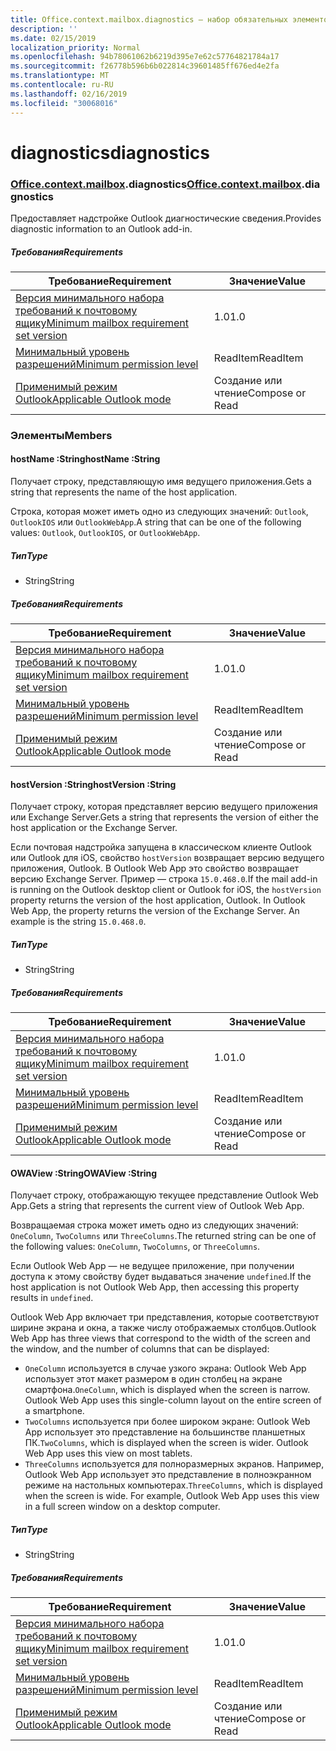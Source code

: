 ```yaml
---
title: Office.context.mailbox.diagnostics — набор обязательных элементов 1.1
description: ''
ms.date: 02/15/2019
localization_priority: Normal
ms.openlocfilehash: 94b78061062b6219d395e7e62c57764821784a17
ms.sourcegitcommit: f26778b596b6b022814c39601485ff676ed4e2fa
ms.translationtype: MT
ms.contentlocale: ru-RU
ms.lasthandoff: 02/16/2019
ms.locfileid: "30068016"
---
```

# <a name="diagnostics"></a><span data-ttu-id="947c9-102">diagnostics</span><span class="sxs-lookup"><span data-stu-id="947c9-102">diagnostics</span></span>

### <a name="officeofficemdcontextofficecontextmdmailboxofficecontextmailboxmddiagnostics"></a><span data-ttu-id="947c9-103">[Office](Office.md)[.context](Office.context.md)[.mailbox](Office.context.mailbox.md).diagnostics</span><span class="sxs-lookup"><span data-stu-id="947c9-103">[Office](Office.md)[.context](Office.context.md)[.mailbox](Office.context.mailbox.md).diagnostics</span></span>

<span data-ttu-id="947c9-104">Предоставляет надстройке Outlook диагностические сведения.</span><span class="sxs-lookup"><span data-stu-id="947c9-104">Provides diagnostic information to an Outlook add-in.</span></span>

##### <a name="requirements"></a><span data-ttu-id="947c9-105">Требования</span><span class="sxs-lookup"><span data-stu-id="947c9-105">Requirements</span></span>

|<span data-ttu-id="947c9-106">Требование</span><span class="sxs-lookup"><span data-stu-id="947c9-106">Requirement</span></span>| <span data-ttu-id="947c9-107">Значение</span><span class="sxs-lookup"><span data-stu-id="947c9-107">Value</span></span>|
|---|---|
|[<span data-ttu-id="947c9-108">Версия минимального набора требований к почтовому ящику</span><span class="sxs-lookup"><span data-stu-id="947c9-108">Minimum mailbox requirement set version</span></span>](/office/dev/add-ins/reference/requirement-sets/outlook-api-requirement-sets)| <span data-ttu-id="947c9-109">1.0</span><span class="sxs-lookup"><span data-stu-id="947c9-109">1.0</span></span>|
|[<span data-ttu-id="947c9-110">Минимальный уровень разрешений</span><span class="sxs-lookup"><span data-stu-id="947c9-110">Minimum permission level</span></span>](https://docs.microsoft.com/outlook/add-ins/understanding-outlook-add-in-permissions)| <span data-ttu-id="947c9-111">ReadItem</span><span class="sxs-lookup"><span data-stu-id="947c9-111">ReadItem</span></span>|
|[<span data-ttu-id="947c9-112">Применимый режим Outlook</span><span class="sxs-lookup"><span data-stu-id="947c9-112">Applicable Outlook mode</span></span>](https://docs.microsoft.com/outlook/add-ins/#extension-points)| <span data-ttu-id="947c9-113">Создание или чтение</span><span class="sxs-lookup"><span data-stu-id="947c9-113">Compose or Read</span></span>|

### <a name="members"></a><span data-ttu-id="947c9-114">Элементы</span><span class="sxs-lookup"><span data-stu-id="947c9-114">Members</span></span>

####  <a name="hostname-string"></a><span data-ttu-id="947c9-115">hostName :String</span><span class="sxs-lookup"><span data-stu-id="947c9-115">hostName :String</span></span>

<span data-ttu-id="947c9-116">Получает строку, представляющую имя ведущего приложения.</span><span class="sxs-lookup"><span data-stu-id="947c9-116">Gets a string that represents the name of the host application.</span></span>

<span data-ttu-id="947c9-117">Строка, которая может иметь одно из следующих значений: `Outlook`, `OutlookIOS` или `OutlookWebApp`.</span><span class="sxs-lookup"><span data-stu-id="947c9-117">A string that can be one of the following values: `Outlook`, `OutlookIOS`, or `OutlookWebApp`.</span></span>

##### <a name="type"></a><span data-ttu-id="947c9-118">Тип</span><span class="sxs-lookup"><span data-stu-id="947c9-118">Type</span></span>

*   <span data-ttu-id="947c9-119">String</span><span class="sxs-lookup"><span data-stu-id="947c9-119">String</span></span>

##### <a name="requirements"></a><span data-ttu-id="947c9-120">Требования</span><span class="sxs-lookup"><span data-stu-id="947c9-120">Requirements</span></span>

|<span data-ttu-id="947c9-121">Требование</span><span class="sxs-lookup"><span data-stu-id="947c9-121">Requirement</span></span>| <span data-ttu-id="947c9-122">Значение</span><span class="sxs-lookup"><span data-stu-id="947c9-122">Value</span></span>|
|---|---|
|[<span data-ttu-id="947c9-123">Версия минимального набора требований к почтовому ящику</span><span class="sxs-lookup"><span data-stu-id="947c9-123">Minimum mailbox requirement set version</span></span>](/office/dev/add-ins/reference/requirement-sets/outlook-api-requirement-sets)| <span data-ttu-id="947c9-124">1.0</span><span class="sxs-lookup"><span data-stu-id="947c9-124">1.0</span></span>|
|[<span data-ttu-id="947c9-125">Минимальный уровень разрешений</span><span class="sxs-lookup"><span data-stu-id="947c9-125">Minimum permission level</span></span>](https://docs.microsoft.com/outlook/add-ins/understanding-outlook-add-in-permissions)| <span data-ttu-id="947c9-126">ReadItem</span><span class="sxs-lookup"><span data-stu-id="947c9-126">ReadItem</span></span>|
|[<span data-ttu-id="947c9-127">Применимый режим Outlook</span><span class="sxs-lookup"><span data-stu-id="947c9-127">Applicable Outlook mode</span></span>](https://docs.microsoft.com/outlook/add-ins/#extension-points)| <span data-ttu-id="947c9-128">Создание или чтение</span><span class="sxs-lookup"><span data-stu-id="947c9-128">Compose or Read</span></span>|

####  <a name="hostversion-string"></a><span data-ttu-id="947c9-129">hostVersion :String</span><span class="sxs-lookup"><span data-stu-id="947c9-129">hostVersion :String</span></span>

<span data-ttu-id="947c9-130">Получает строку, которая представляет версию ведущего приложения или Exchange Server.</span><span class="sxs-lookup"><span data-stu-id="947c9-130">Gets a string that represents the version of either the host application or the Exchange Server.</span></span>

<span data-ttu-id="947c9-p101">Если почтовая надстройка запущена в классическом клиенте Outlook или Outlook для iOS, свойство `hostVersion` возвращает версию ведущего приложения, Outlook. В Outlook Web App это свойство возвращает версию Exchange Server. Пример — строка `15.0.468.0`.</span><span class="sxs-lookup"><span data-stu-id="947c9-p101">If the mail add-in is running on the Outlook desktop client or Outlook for iOS, the `hostVersion` property returns the version of the host application, Outlook. In Outlook Web App, the property returns the version of the Exchange Server. An example is the string `15.0.468.0`.</span></span>

##### <a name="type"></a><span data-ttu-id="947c9-134">Тип</span><span class="sxs-lookup"><span data-stu-id="947c9-134">Type</span></span>

*   <span data-ttu-id="947c9-135">String</span><span class="sxs-lookup"><span data-stu-id="947c9-135">String</span></span>

##### <a name="requirements"></a><span data-ttu-id="947c9-136">Требования</span><span class="sxs-lookup"><span data-stu-id="947c9-136">Requirements</span></span>

|<span data-ttu-id="947c9-137">Требование</span><span class="sxs-lookup"><span data-stu-id="947c9-137">Requirement</span></span>| <span data-ttu-id="947c9-138">Значение</span><span class="sxs-lookup"><span data-stu-id="947c9-138">Value</span></span>|
|---|---|
|[<span data-ttu-id="947c9-139">Версия минимального набора требований к почтовому ящику</span><span class="sxs-lookup"><span data-stu-id="947c9-139">Minimum mailbox requirement set version</span></span>](/office/dev/add-ins/reference/requirement-sets/outlook-api-requirement-sets)| <span data-ttu-id="947c9-140">1.0</span><span class="sxs-lookup"><span data-stu-id="947c9-140">1.0</span></span>|
|[<span data-ttu-id="947c9-141">Минимальный уровень разрешений</span><span class="sxs-lookup"><span data-stu-id="947c9-141">Minimum permission level</span></span>](https://docs.microsoft.com/outlook/add-ins/understanding-outlook-add-in-permissions)| <span data-ttu-id="947c9-142">ReadItem</span><span class="sxs-lookup"><span data-stu-id="947c9-142">ReadItem</span></span>|
|[<span data-ttu-id="947c9-143">Применимый режим Outlook</span><span class="sxs-lookup"><span data-stu-id="947c9-143">Applicable Outlook mode</span></span>](https://docs.microsoft.com/outlook/add-ins/#extension-points)| <span data-ttu-id="947c9-144">Создание или чтение</span><span class="sxs-lookup"><span data-stu-id="947c9-144">Compose or Read</span></span>|

####  <a name="owaview-string"></a><span data-ttu-id="947c9-145">OWAView :String</span><span class="sxs-lookup"><span data-stu-id="947c9-145">OWAView :String</span></span>

<span data-ttu-id="947c9-146">Получает строку, отображающую текущее представление Outlook Web App.</span><span class="sxs-lookup"><span data-stu-id="947c9-146">Gets a string that represents the current view of Outlook Web App.</span></span>

<span data-ttu-id="947c9-147">Возвращаемая строка может иметь одно из следующих значений: `OneColumn`, `TwoColumns` или `ThreeColumns`.</span><span class="sxs-lookup"><span data-stu-id="947c9-147">The returned string can be one of the following values: `OneColumn`, `TwoColumns`, or `ThreeColumns`.</span></span>

<span data-ttu-id="947c9-148">Если Outlook Web App — не ведущее приложение, при получении доступа к этому свойству будет выдаваться значение `undefined`.</span><span class="sxs-lookup"><span data-stu-id="947c9-148">If the host application is not Outlook Web App, then accessing this property results in `undefined`.</span></span>

<span data-ttu-id="947c9-149">Outlook Web App включает три представления, которые соответствуют ширине экрана и окна, а также числу отображаемых столбцов.</span><span class="sxs-lookup"><span data-stu-id="947c9-149">Outlook Web App has three views that correspond to the width of the screen and the window, and the number of columns that can be displayed:</span></span>

*   <span data-ttu-id="947c9-p102">`OneColumn` используется в случае узкого экрана: Outlook Web App использует этот макет размером в один столбец на экране смартфона.</span><span class="sxs-lookup"><span data-stu-id="947c9-p102">`OneColumn`, which is displayed when the screen is narrow. Outlook Web App uses this single-column layout on the entire screen of a smartphone.</span></span>
*   <span data-ttu-id="947c9-p103">`TwoColumns` используется при более широком экране: Outlook Web App использует это представление на большинстве планшетных ПК.</span><span class="sxs-lookup"><span data-stu-id="947c9-p103">`TwoColumns`, which is displayed when the screen is wider. Outlook Web App uses this view on most tablets.</span></span>
*   <span data-ttu-id="947c9-p104">`ThreeColumns` используется для полноразмерных экранов. Например, Outlook Web App использует это представление в полноэкранном режиме на настольных компьютерах.</span><span class="sxs-lookup"><span data-stu-id="947c9-p104">`ThreeColumns`, which is displayed when the screen is wide. For example, Outlook Web App uses this view in a full screen window on a desktop computer.</span></span>

##### <a name="type"></a><span data-ttu-id="947c9-156">Тип</span><span class="sxs-lookup"><span data-stu-id="947c9-156">Type</span></span>

*   <span data-ttu-id="947c9-157">String</span><span class="sxs-lookup"><span data-stu-id="947c9-157">String</span></span>

##### <a name="requirements"></a><span data-ttu-id="947c9-158">Требования</span><span class="sxs-lookup"><span data-stu-id="947c9-158">Requirements</span></span>

|<span data-ttu-id="947c9-159">Требование</span><span class="sxs-lookup"><span data-stu-id="947c9-159">Requirement</span></span>| <span data-ttu-id="947c9-160">Значение</span><span class="sxs-lookup"><span data-stu-id="947c9-160">Value</span></span>|
|---|---|
|[<span data-ttu-id="947c9-161">Версия минимального набора требований к почтовому ящику</span><span class="sxs-lookup"><span data-stu-id="947c9-161">Minimum mailbox requirement set version</span></span>](/office/dev/add-ins/reference/requirement-sets/outlook-api-requirement-sets)| <span data-ttu-id="947c9-162">1.0</span><span class="sxs-lookup"><span data-stu-id="947c9-162">1.0</span></span>|
|[<span data-ttu-id="947c9-163">Минимальный уровень разрешений</span><span class="sxs-lookup"><span data-stu-id="947c9-163">Minimum permission level</span></span>](https://docs.microsoft.com/outlook/add-ins/understanding-outlook-add-in-permissions)| <span data-ttu-id="947c9-164">ReadItem</span><span class="sxs-lookup"><span data-stu-id="947c9-164">ReadItem</span></span>|
|[<span data-ttu-id="947c9-165">Применимый режим Outlook</span><span class="sxs-lookup"><span data-stu-id="947c9-165">Applicable Outlook mode</span></span>](https://docs.microsoft.com/outlook/add-ins/#extension-points)| <span data-ttu-id="947c9-166">Создание или чтение</span><span class="sxs-lookup"><span data-stu-id="947c9-166">Compose or Read</span></span>|
